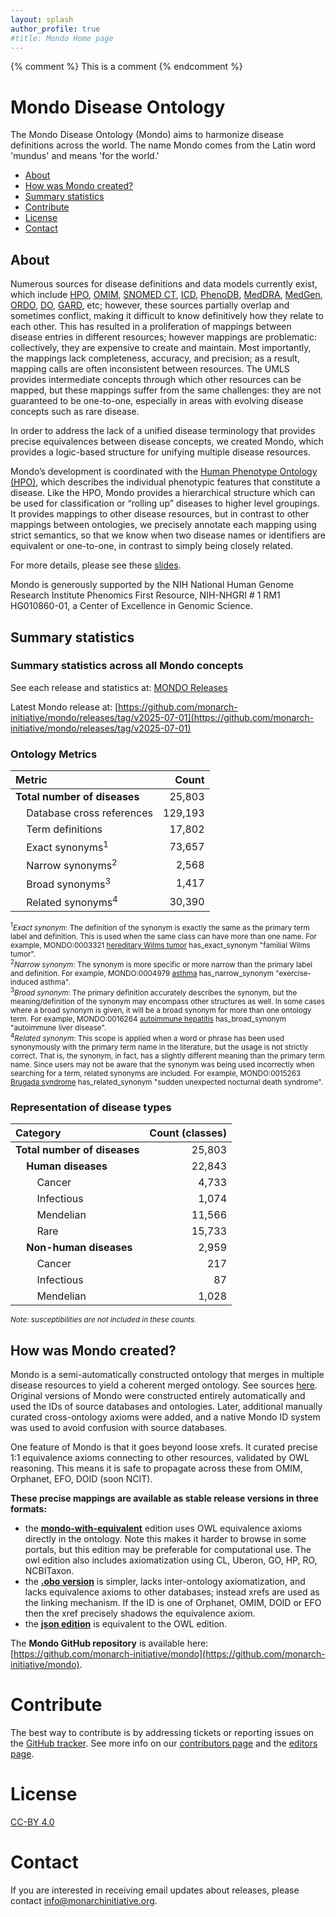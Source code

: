 ```yaml
---
layout: splash
author_profile: true
#title: Mondo Home page
---
```

{% comment %} This is a comment {% endcomment %}

# Mondo Disease Ontology

The Mondo Disease Ontology (Mondo) aims to harmonize disease definitions across the world. The name Mondo comes from the Latin word 'mundus' and means 'for the world.'

- [About](#about)
- [How was Mondo created?](#created)
- [Summary statistics](#stats)
- [Contribute](#contribute)
- [License](#license)
- [Contact](#contact)

<a name="about"></a> 
## About  

Numerous sources for disease definitions and data models currently exist, which include [HPO](https://hpo.jax.org/app/), [OMIM](https://omim.org/), [SNOMED CT](http://www.snomed.org/), [ICD](https://www.cdc.gov/nchs/icd/icd10cm.htm), [PhenoDB](https://phenodb.org/), [MedDRA](https://www.meddra.org/), [MedGen](https://www.ncbi.nlm.nih.gov/medgen/), [ORDO](https://www.orpha.net/consor/cgi-bin/index.php?lng=EN), [DO](http://disease-ontology.org/), [GARD](https://rarediseases.info.nih.gov/), etc; however, these sources partially overlap and sometimes conflict, making it difficult to know definitively how they relate to each other. This has resulted in a proliferation of mappings between disease entries in different resources; however mappings are problematic: collectively, they are expensive to create and maintain. Most importantly, the mappings lack completeness, accuracy, and precision; as a result, mapping calls are often inconsistent between resources. The UMLS provides intermediate concepts through which other resources can be mapped, but these mappings suffer from the same challenges: they are not guaranteed to be one-to-one, especially in areas with evolving disease concepts such as rare disease.

In order to address the lack of a unified disease terminology that provides precise equivalences between disease concepts, we created Mondo, which provides a logic-based structure for unifying multiple disease resources.

Mondo’s development is coordinated with the [Human Phenotype Ontology (HPO)](https://hpo.jax.org/app/), which describes the individual phenotypic features that constitute a disease. Like the HPO, Mondo provides a hierarchical structure which can be used for classification or “rolling up” diseases to higher level groupings. It provides mappings to other disease resources, but in contrast to other mappings between ontologies, we precisely annotate each mapping using strict semantics, so that we know when two disease names or identifiers are equivalent or one-to-one, in contrast to simply being closely related.

For more details, please see these [slides](https://docs.google.com/presentation/d/1piBa680WN4EmI2q5oGpXGeuurZNkP66E4iOSJtEM1Ro/edit#slide=id.p1).

Mondo is generously supported by the NIH National Human Genome Research Institute Phenomics First Resource, NIH-NHGRI # 1 RM1 HG010860-01, a Center of Excellence in Genomic Science.

<a name="stats"></a> 
## Summary statistics

### Summary statistics across all Mondo concepts
See each release and statistics at: [MONDO Releases](https://github.com/monarch-initiative/mondo/tags)

Latest Mondo release at: [https://github.com/monarch-initiative/mondo/releases/tag/v2025-07-01](https://github.com/monarch-initiative/mondo/releases/tag/v2025-07-01)

### Ontology Metrics

<!-- START:TABLE1 -->
| Metric | Count |
| :--- | ---: |
| **Total number of diseases**                         | 25,803  |
| &nbsp;&nbsp;&nbsp;&nbsp;Database cross references    | 129,193 |
| &nbsp;&nbsp;&nbsp;&nbsp;Term definitions             | 17,802  |
| &nbsp;&nbsp;&nbsp;&nbsp;Exact synonyms<sup>1</sup>   | 73,657  |
| &nbsp;&nbsp;&nbsp;&nbsp;Narrow synonyms<sup>2</sup>  | 2,568   |
| &nbsp;&nbsp;&nbsp;&nbsp;Broad synonyms<sup>3</sup>   | 1,417   |
| &nbsp;&nbsp;&nbsp;&nbsp;Related synonyms<sup>4</sup> | 30,390  |
<!-- END:TABLE1 -->

<small>
<sup>1</sup><i>Exact synonym</i>: The definition of the synonym is exactly the same as the primary term label and definition. This is used when the same class can have more than one name. For example, MONDO:0003321 <a href="https://www.ebi.ac.uk/ols4/ontologies/mondo/classes/http%253A%252F%252Fpurl.obolibrary.org%252Fobo%252FMONDO_0003321" target="_blank">hereditary Wilms tumor</a> has_exact_synonym &quot;familial Wilms tumor&quot;.
<br>
<sup>2</sup><i>Narrow synonym</i>: The synonym is more specific or more narrow than the primary label and definition. For example, MONDO:0004979 <a href="https://www.ebi.ac.uk/ols4/ontologies/mondo/classes/http%253A%252F%252Fpurl.obolibrary.org%252Fobo%252FMONDO_0004979" target="_blank">asthma</a> has_narrow_synonym &quot;exercise-induced asthma&quot;.
<br>
<sup>3</sup><i>Broad synonym</i>: The primary definition accurately describes the synonym, but the meaning/definition of the synonym may encompass other structures as well. In some cases where a broad synonym is given, it will be a broad synonym for more than one ontology term. For example, MONDO:0016264 <a href="https://www.ebi.ac.uk/ols4/ontologies/mondo/classes/http%253A%252F%252Fpurl.obolibrary.org%252Fobo%252FMONDO_0016264" target="_blank">autoimmune hepatitis</a> has_broad_synonym &quot;autoimmune liver disease&quot;.
<br>
<sup>4</sup><i>Related synonym</i>: This scope is applied when a word or phrase has been used synonymously with the primary term name in the literature, but the usage is not strictly correct. That is, the synonym, in fact, has a slightly different meaning than the primary term name. Since users may not be aware that the synonym was being used incorrectly when searching for a term, related synonyms are included. For example, MONDO:0015263 <a href="https://www.ebi.ac.uk/ols4/ontologies/mondo/classes/http%253A%252F%252Fpurl.obolibrary.org%252Fobo%252FMONDO_0015263" target="_blank">Brugada syndrome</a> has_related_synonym &quot;sudden unexpected nocturnal death syndrome&quot;.
</small>


### Representation of disease types

<!-- START:TABLE2 -->
| Category                                                       | Count (classes) |
|:---------------------------------------------------------------|----------------:|
| **Total number of diseases**                                   | 25,803          |
| &nbsp;&nbsp;&nbsp;&nbsp;**Human diseases**                     | 22,843         |
| &nbsp;&nbsp;&nbsp;&nbsp;&nbsp;&nbsp;&nbsp;&nbsp;Cancer         | 4,733           |
| &nbsp;&nbsp;&nbsp;&nbsp;&nbsp;&nbsp;&nbsp;&nbsp;Infectious     | 1,074           |
| &nbsp;&nbsp;&nbsp;&nbsp;&nbsp;&nbsp;&nbsp;&nbsp;Mendelian      | 11,566          |
| &nbsp;&nbsp;&nbsp;&nbsp;&nbsp;&nbsp;&nbsp;&nbsp;Rare           | 15,733          |
| &nbsp;&nbsp;&nbsp;&nbsp;**Non-human diseases**                 | 2,959          |
| &nbsp;&nbsp;&nbsp;&nbsp;&nbsp;&nbsp;&nbsp;&nbsp;Cancer         | 217             |
| &nbsp;&nbsp;&nbsp;&nbsp;&nbsp;&nbsp;&nbsp;&nbsp;Infectious     | 87              |
| &nbsp;&nbsp;&nbsp;&nbsp;&nbsp;&nbsp;&nbsp;&nbsp;Mendelian      | 1,028           |
<!-- END:TABLE2 -->

<small><i>Note: susceptibilities are not included in these counts.</i></small>



<a name="created"></a> 
## How was Mondo created?    

Mondo is a semi-automatically constructed ontology that merges in multiple disease resources to yield a coherent merged ontology. See sources [here](https://mondo.monarchinitiative.org/pages/sources/). Original versions of Mondo were constructed entirely automatically and used the IDs of source databases and ontologies. Later, additional manually curated cross-ontology axioms were added, and a native Mondo ID system was used to avoid confusion with source databases.

One feature of Mondo is that it goes beyond loose xrefs. It curated precise 1:1 equivalence axioms connecting to other resources, validated by OWL reasoning. This means it is safe to propagate across these from OMIM, Orphanet, EFO, DOID (soon NCIT).

**These precise mappings are available as stable release versions in three formats:**  

- the **[mondo-with-equivalent](http://purl.obolibrary.org/obo/mondo/mondo-with-equivalents.owl)** edition uses OWL equivalence axioms directly in the ontology. Note this makes it harder to browse in some portals, but this edition may be preferable for computational use. The owl edition also includes axiomatization using CL, Uberon, GO, HP, RO, NCBITaxon.
- the **[.obo version](http://purl.obolibrary.org/obo/mondo.obo)** is simpler, lacks inter-ontology axiomatization, and lacks equivalence axioms to other databases; instead xrefs are used as the linking mechanism. If the ID is one of Orphanet, OMIM, DOID or EFO then the xref precisely shadows the equivalence axiom.
- the **[json edition](http://purl.obolibrary.org/obo/mondo/mondo-with-equivalents.json)** is equivalent to the OWL edition.

The **Mondo GitHub repository** is available here: [https://github.com/monarch-initiative/mondo](https://github.com/monarch-initiative/mondo).

<a name="contribute"></a> 
# Contribute

The best way to contribute is by addressing tickets or reporting issues on the [GitHub tracker](https://github.com/monarch-initiative/mondo/issues). See more info on our [contributors page](https://monarch-initiative.github.io/mondo/pages/contributors/) and the [editors page](https://mondo.monarchinitiative.org/pages/editors/).

<a name="license"></a> 
# License

[CC-BY 4.0](https://creativecommons.org/licenses/by/4.0/)

<a name="contact"></a> 
# Contact

If you are interested in receiving email updates about releases, please contact <a href="mailto:info@monarchinitiative.org">info@monarchinitiative.org</a>.
